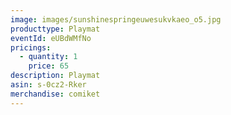 ```yaml
---
image: images/sunshinespringeuwesukvkaeo_o5.jpg
producttype: Playmat
eventId: eUBdWMfNo
pricings:
  - quantity: 1
    price: 65
description: Playmat
asin: s-0cz2-Rker
merchandise: comiket
---
```

